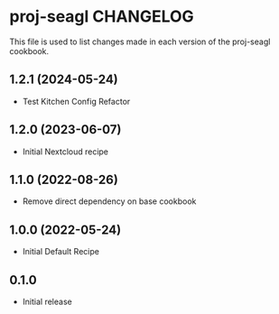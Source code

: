 # proj-seagl CHANGELOG

This file is used to list changes made in each version of the proj-seagl cookbook.

1.2.1 (2024-05-24)
------------------
- Test Kitchen Config Refactor

1.2.0 (2023-06-07)
------------------
- Initial Nextcloud recipe

1.1.0 (2022-08-26)
------------------
- Remove direct dependency on base cookbook

1.0.0 (2022-05-24)
------------------
- Initial Default Recipe

## 0.1.0

- Initial release
